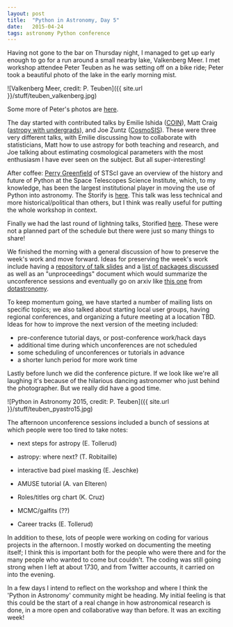 ```yaml
---
layout: post
title:  "Python in Astronomy, Day 5"
date:   2015-04-24
tags: astronomy Python conference
---
```


Having not gone to the bar on Thursday night, I managed to get up early enough to go for a run around a
small nearby lake, Valkenberg Meer. I met workshop attendee Peter Teuben as he was setting off on a bike ride; 
Peter took a beautiful photo of the lake in the early morning mist.

![Valkenberg Meer, credit: P. Teuben]({{ site.url }}/stuff/teuben_valkenberg.jpg)

Some more of Peter's photos are [here](https://plus.google.com/u/0/photos/103756179659025357501/albums/6141280578679475185). 

The day started with contributed talks by Emilie Ishida ([COIN](https://asaip.psu.edu/organizations/iaa/iaa-working-group-of-cosmostatistics)), Matt Craig ([astropy with undergrads](https://github.com/python-in-astronomy/talk_slides/blob/master/day5/craig-astropy-undergrads.pdf)), 
and Joe Zuntz ([CosmoSIS](https://bitbucket.org/joezuntz/cosmosis/wiki/Home)). These were three very different talks, with Emilie discussing how to collaborate with statisticians,
Matt how to use astropy for both teaching and research, and Joe talking about estimating cosmological parameters with the most
enthusiasm I have ever seen on the subject. But all super-interesting!

After coffee: [Perry Greenfield](https://conference.scipy.org/scipy2014/speaker/profile/98/) of STScI gave an overview of the history and future of Python at the 
Space Telescopes Science Institute, which, to my knowledge, has been the largest institutional 
player in moving the use of Python into astronomy.
The Storify is [here](https://storify.com/PBarmby/python-in-astronomy-day-5-keynote). This talk was less technical and 
more historical/political than others, but I think was really useful for putting the whole workshop
in context.

Finally we had the last round of lightning talks, 
Storified [here](https://storify.com/PBarmby/python-in-astronomy-day-5-lightning-talks).
These were not a planned part of the schedule but there were just so many things to share!

We finished the morning with a general discussion of how to preserve the week's work and move forward. Ideas for preserving the week's work include
having a [repository of talk slides](https://github.com/python-in-astronomy/talk_slides) and a [list of packages discussed](https://github.com/python-in-astronomy/repo_list/blob/master/link_list.md) as well as an "unproceedings" document which would summarize
the unconference sessions and eventually go on arxiv like [this one](http://arxiv.org/abs/1301.5193) from [dotastronomy](http://dotastronomy.com/).

To keep momentum going, we have started a number of mailing lists on specific topics; we also talked about starting local user groups, 
having regional conferences, and organizing a future meeting at a location TBD. 
Ideas for how to improve the next version of the meeting included:

* pre-conference tutorial days, or post-conference work/hack days
* additional time during which unconferences are not scheduled
* some scheduling of unconferences or tutorials in advance
* a shorter lunch period for more work time

Lastly before lunch we did the conference picture. If we look like we're all laughing it's because of the hilarious
dancing astronomer who just behind the photographer. But we really did have a good time.

![Python in Astronomy 2015, credit: P. Teuben]({{ site.url }}/stuff/teuben_pyastro15.jpg)


The afternoon unconference sessions included a bunch of sessions at which people were too tired to take notes:

* next steps for astropy (E. Tollerud)

* astropy: where next? (T. Robitaille)

* interactive bad pixel masking (E. Jeschke)

* AMUSE tutorial (A. van Elteren)

* Roles/titles org chart (K. Cruz)

* MCMC/galfits (??)

* Career tracks (E. Tollerud)

In addition to these, lots of people were working on coding for various projects in the afternoon. I mostly 
worked on documenting the meeting itself; I think this is important both for the people who were there and
for the many people who wanted to come but couldn't. The coding was still going strong when I left at about 1730,
and from Twitter accounts, it carried on into the evening.

In a few days I intend to reflect on the workshop and where I think the 'Python in Astronomy' community might be 
heading. My initial feeling is that this could be the start of a real change in how astronomical research is done,
in a more open and collaborative way than before. It was an exciting week!
